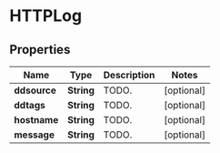 

# HTTPLog

## Properties

Name | Type | Description | Notes
------------ | ------------- | ------------- | -------------
**ddsource** | **String** | TODO. |  [optional]
**ddtags** | **String** | TODO. |  [optional]
**hostname** | **String** | TODO. |  [optional]
**message** | **String** | TODO. |  [optional]



